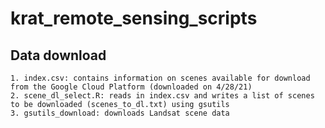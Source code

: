# krat_remote_sensing_scripts
## Data download
	1. index.csv: contains information on scenes available for download from the Google Cloud Platform (downloaded on 4/28/21)
	2. scene_dl_select.R: reads in index.csv and writes a list of scenes to be downloaded (scenes_to_dl.txt) using gsutils
	3. gsutils_download: downloads Landsat scene data 